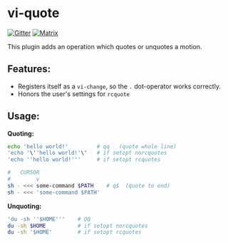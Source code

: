 # vi-quote

[![Gitter](https://badges.gitter.im/zsh-vi-more/community.svg)](https://gitter.im/zsh-vi-more/community?utm_source=badge&utm_medium=badge&utm_campaign=pr-badge)
[![Matrix](https://img.shields.io/matrix/zsh-vi-more_community:gitter.im)](https://matrix.to/#/#zsh-vi-more_community:gitter.im)

This plugin adds an operation which quotes or unquotes a motion.

## Features:

- Registers itself as a `vi-change`,
so the `.` dot-operator works correctly.
- Honors the user's settings for `rcquote`

## Usage:

**Quoting:**

```zsh
echo 'hello world!'         # qq   (quote whole line)
'echo '\''hello world!'\'   # if setopt norcquotes
'echo ''hello world!'''     # if setopt rcquotes
```

```zsh
#   CURSOR
#        v
sh - <<< some-command $PATH    # q$  (quote to end)
sh - <<< 'some-command $PATH'
```

**Unquoting:**

```zsh
'du -sh ''$HOME'''    # QQ
du -sh $HOME          # if setopt norcquotes
du -sh '$HOME'        # if setopt rcquotes
```

